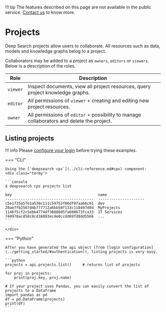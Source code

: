 !!! tip
        The features described on this page are not available in the public service. [Contact us](https://ds4sd.github.io/) to know more.
        
# Projects

Deep Search projects allow users to collaborate.
All resources such as data, models and knowledge graphs belog to a project.

Collaborators may be added to a project as `owners`, `editors` or `viewers`. Below is a description of the roles.

| Role       | Description                          |
| ---------- | ------------------------------------ |
| `viewer`   | Inspect documents, view all project resources, query project knowledge graphs. |
| `editor`   | All permissions of `viewer` + creating and editing new project resources. |
| `owner`    | All permissions of `editor` + possibility to manage collaborators and delete the project. |



## Listing projects

!!! info
    Please [configure your login](../getting_started/index.md#authentication) before trying these examples.

=== "CLI"

    Using the [`deepsearch cps`](../cli-reference.md#cps) component:
    <div class="termy">

    ```console
    $ deepsearch cps projects list

    key                                       name
    ----------------------------------------  ---------------------
    c5e1f35a57e1a538c111c59752f06df07aab6c91  dev
    20ae7fb2567d4b777712a6bb50f133c118497d0d  MyProjects
    1146f5cf2c5ebb4774df38888d5fa608673fca33  IT Services
    744978acd58c0cd16893ec4e0ccdd69fd8dd5566  ...
    ```

    </div>

=== "Python"

    After you have generated the api object (from [login configuration](../getting_started/#authentication)), listing projects is very easy.

    ```python
    projects = api.projects.list()     # returns list of projects

    for proj in projects:
        print(proj.key, proj.name)

    # If your project uses Pandas, you can easily convert the list of projects to a Dataframe
    import pandas as pd
    df = pd.DataFrame(projects)
    print(df)
    ```
